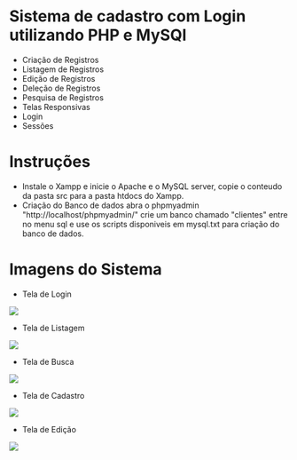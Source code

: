 # Sistema de cadastro com Login utilizando PHP e MySQl
- Criação de Registros
- Listagem de Registros
- Edição de Registros
- Deleção de Registros
- Pesquisa de Registros
- Telas Responsivas
- Login
- Sessões
  
# Instruções

- Instale o Xampp e inicie o Apache e o MySQL server, copie o conteudo da pasta src para a pasta htdocs do Xampp.
- Criação do Banco de dados abra o phpmyadmin "http://localhost/phpmyadmin/" crie um banco chamado "clientes" entre no menu sql e use os scripts disponiveis em mysql.txt para criação do banco de dados.

# Imagens do Sistema

- Tela de Login
<img src="https://github.com/HeltonEng/crudWeb/blob/main/img/Login.jpeg"/>

- Tela de Listagem
<img src="https://github.com/HeltonEng/crudWeb/blob/main/img/crudMob.jpeg"/>

- Tela de Busca
<img src="https://github.com/HeltonEng/crudWeb/blob/main/img/buscaMob.jpeg"/>

- Tela de Cadastro 
<img src="https://github.com/HeltonEng/crudWeb/blob/main/img/cadastroMob.jpeg"/>

- Tela de Edição
<img src="https://github.com/HeltonEng/crudWeb/blob/main/img/editaMob.jpeg"/>
